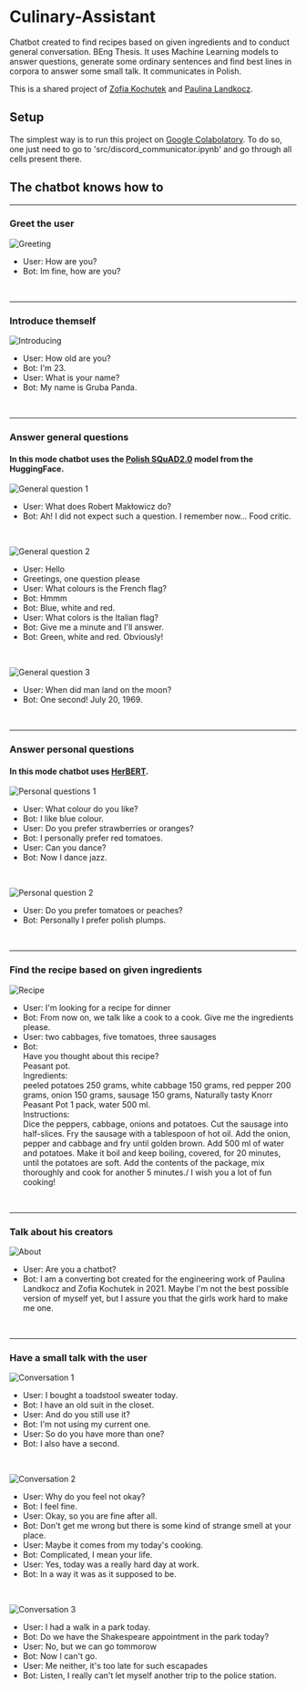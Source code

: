 # Culinary-Assistant
Chatbot created to find recipes based on given ingredients and to conduct general conversation. BEng Thesis.
It uses Machine Learning models to answer questions, generate some ordinary sentences and find best lines in corpora to answer some small talk.
It communicates in Polish.

This is a shared project of [Zofia Kochutek](https://github.com/zofiakochutek) and [Paulina Landkocz](https://github.com/PaulinaLa).

## Setup

The simplest way is to run this project on 
[Google Colabolatory](https://drive.google.com/drive/folders/1bY5pNjg25IBK4m7QCM0eg1oZLlYjkYIB?usp=sharing). 
To do so, one just need to go to 'src/discord_communicator.ipynb' and go through all cells present there.

## The chatbot knows how to
--- 
### Greet the user
![Greeting](./screenshots/greeting_user.png) 
 
* User: How are you?
* Bot: Im fine, how are you?
<p>&nbsp;</p>

--- 
### Introduce themself

![Introducing](./screenshots/personal_information.png)
* User: How old are you?
* Bot: I'm 23.
* User: What is your name?
* Bot: My name is Gruba Panda.
<p>&nbsp;</p>

---
### Answer general questions
#### In this mode chatbot uses the [Polish SQuAD2.0](https://huggingface.co/henryk/bert-base-multilingual-cased-finetuned-polish-squad2) model from the HuggingFace.
![General question 1](./screenshots/maklowicz.png)

* User: What does Robert Makłowicz do?
* Bot: Ah! I did not expect such a question. I remember now... Food critic.
<p>&nbsp;</p>

![General question 2](./screenshots/flags.png) 
* User: Hello
* Greetings, one question please
* User: What colours is the French flag?
* Bot: Hmmm
* Bot: Blue, white and red.
* User: What colors is the Italian flag?
* Bot: Give me a minute and I'll answer.
* Bot: Green, white and red. Obviously!
<p>&nbsp;</p>

![General question 3](./screenshots/moon.png) 
* User: When did man land on the moon?
* Bot: One second! July 20, 1969.
<p>&nbsp;</p>

---
### Answer personal questions
#### In this mode chatbot uses [HerBERT](https://huggingface.co/allegro/herbert-large-cased).

![Personal questions 1](./screenshots/personal_questions.png) 
* User: What colour do you like?
* Bot: I like blue colour.
* User: Do you prefer strawberries or oranges?
* Bot: I personally prefer red tomatoes.
* User: Can you dance?
* Bot: Now I dance jazz.
<p>&nbsp;</p>

![Personal question 2](./screenshots/plums.png) 
* User: Do you prefer tomatoes or peaches?
* Bot: Personally I prefer polish plumps.
<p>&nbsp;</p>

---
### Find the recipe based on given ingredients
![Recipe](./screenshots/culinary_state.png)
* User: I'm looking for a recipe for dinner
* Bot: From now on, we talk like a cook to a cook. Give me the ingredients please.
* User: two cabbages, five tomatoes, three sausages
* Bot:\
Have you thought about this recipe?\
Peasant pot.\
Ingredients:\
peeled potatoes 250 grams, white cabbage 150 grams, red pepper 200 grams, onion 150 grams, sausage 150 grams, Naturally tasty Knorr Peasant Pot 1 pack, water 500 ml.\
Instructions:\
Dice the peppers, cabbage, onions and potatoes. Cut the sausage into half-slices.
Fry the sausage with a tablespoon of hot oil. Add the onion, pepper and cabbage and fry until golden brown.
Add 500 ml of water and potatoes. Make it boil and keep boiling, covered, for 20 minutes, until the potatoes are soft.
Add the contents of the package, mix thoroughly and cook for another 5 minutes./
I wish you a lot of fun cooking!
<p>&nbsp;</p>


---
### Talk about his creators

![About](./screenshots/about_state.png)
* User: Are you a chatbot?
* Bot: I am a converting bot created for the engineering work of Paulina Landkocz and Zofia Kochutek in 2021. Maybe I'm not the best possible version of myself yet, but I assure you that the girls work hard to make me one.
<p>&nbsp;</p>

---
### Have a small talk with the user

![Conversation 1](./screenshots/old_suit.png) 
* User: I bought a toadstool sweater today.
* Bot: I have an old suit in the closet.
* User: And do you still use it?
* Bot: I'm not using my current one.
* User: So do you have more than one?
* Bot: I also have a second.
<p>&nbsp;</p>

![Conversation 2](./screenshots/feelings.png)
* User: Why do you feel not okay?
* Bot: I feel fine.
* User: Okay, so you are fine after all.
* Bot: Don't get me wrong but there is some kind of strange smell at your place.
* User: Maybe it comes from my today's cooking.
* Bot: Complicated, I mean your life.
* User: Yes, today was a really hard day at work.
* Bot: In a way it was as it supposed to be.
<p>&nbsp;</p>


![Conversation 3](./screenshots/walk.png) 
* User: I had a walk in a park today.
* Bot: Do we have the Shakespeare appointment in the park today?
* User: No, but we can go tommorow
* Bot: Now I can't go.
* User: Me neither, it's too late for such escapades
* Bot: Listen, I really can't let myself another trip to the police station.
<p>&nbsp;</p>
